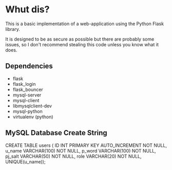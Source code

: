 # Whut dis? 

This is a basic implementation of a web-application using the Python Flask library.

It is designed to be as secure as possible but there are probably some issues, so I don't recommend stealing this code unless you know what it does.



## Dependencies 
- flask
- flask_login
- flask_bouncer
- mysql-server
- mysql-client
- libmysqlclient-dev
- mysql-python
- virtualenv (python)


## MySQL Database Create String

CREATE TABLE users (
ID INT PRIMARY KEY AUTO_INCREMENT NOT NULL,
u_name VARCHAR(100) NOT NULL,
p_word VARCHAR(100) NOT NULL,
pj_salt VARCHAR(50) NOT NULL,
role VARCHAR(20) NOT NULL,
UNIQUE(u_name));

